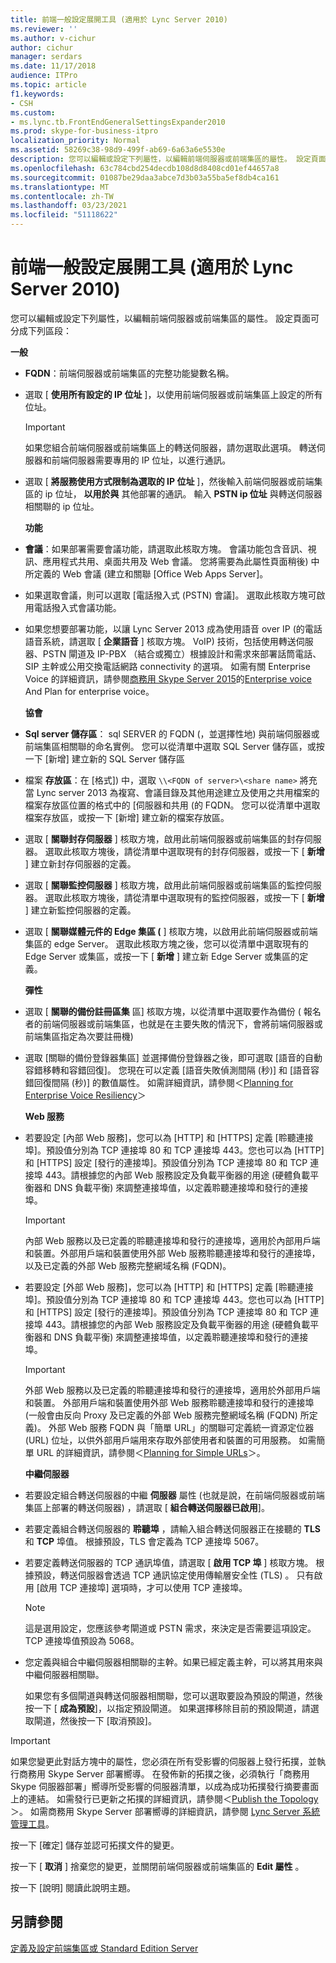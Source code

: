 ```yaml
---
title: 前端一般設定展開工具 (適用於 Lync Server 2010)
ms.reviewer: ''
ms.author: v-cichur
author: cichur
manager: serdars
ms.date: 11/17/2018
audience: ITPro
ms.topic: article
f1.keywords:
- CSH
ms.custom:
- ms.lync.tb.FrontEndGeneralSettingsExpander2010
ms.prod: skype-for-business-itpro
localization_priority: Normal
ms.assetid: 58269c38-98d9-499f-ab69-6a63a6e5530e
description: 您可以編輯或設定下列屬性，以編輯前端伺服器或前端集區的屬性。 設定頁面可分成下列區段：
ms.openlocfilehash: 63c784cbd254decdb108d8d8408cd01ef44657a8
ms.sourcegitcommit: 01087be29daa3abce7d3b03a55ba5ef8db4ca161
ms.translationtype: MT
ms.contentlocale: zh-TW
ms.lasthandoff: 03/23/2021
ms.locfileid: "51118622"
---
```

# <a name="front-end-general-settings-expander-for-lync-server-2010"></a>前端一般設定展開工具 (適用於 Lync Server 2010)

您可以編輯或設定下列屬性，以編輯前端伺服器或前端集區的屬性。 設定頁面可分成下列區段：

 **一般**

- **FQDN**：前端伺服器或前端集區的完整功能變數名稱。

- 選取 [ **使用所有設定的 IP 位址** ]，以使用前端伺服器或前端集區上設定的所有位址。

    > [!IMPORTANT]
    > 如果您組合前端伺服器或前端集區上的轉送伺服器，請勿選取此選項。 轉送伺服器和前端伺服器需要專用的 IP 位址，以進行通訊。

- 選取 [ **將服務使用方式限制為選取的 IP 位址** ]，然後輸入前端伺服器或前端集區的 ip 位址， **以用於與** 其他部署的通訊。 輸入 **PSTN ip 位址** 與轉送伺服器相關聯的 ip 位址。

    **功能**

- **會議**：如果部署需要會議功能，請選取此核取方塊。 會議功能包含音訊、視訊、應用程式共用、桌面共用及 Web 會議。 您將需要為此屬性頁面稍後) 中所定義的 Web 會議 (建立和關聯 [Office Web Apps Server]。

- 如果選取會議，則可以選取 [電話撥入式 (PSTN) 會議]。 選取此核取方塊可啟用電話撥入式會議功能。

- 如果您想要部署功能，以讓 Lync Server 2013 成為使用語音 over IP (的電話語音系統，請選取 [ **企業語音** ] 核取方塊。 VoIP) 技術，包括使用轉送伺服器、PSTN 閘道及 IP-PBX （結合或獨立）根據設計和需求來部署話筒電話、SIP 主幹或公用交換電話網路 connectivity 的選項。 如需有關 Enterprise Voice 的詳細資訊，請參閱[商務用 Skype Server 2015](../../plan-your-deployment/enterprise-voice-solution/enterprise-voice.md)的[Enterprise voice](/previous-versions/office/lync-server-2013/lync-server-2013-enterprise-voice) And Plan for enterprise voice。

    **協會**

- **Sql server 儲存區**： sql SERVER 的 FQDN (，並選擇性地) 與前端伺服器或前端集區相關聯的命名實例。 您可以從清單中選取 SQL Server 儲存區，或按一下 [新增] 建立新的 SQL Server 儲存區

- 檔案 **存放區**：在 [格式]) 中，選取 `\\<FQDN of server>\<share name>` 將充當 Lync server 2013 為複寫、會議目錄及其他用途建立及使用之共用檔案的檔案存放區位置的格式中的 [伺服器和共用 (的 FQDN。 您可以從清單中選取檔案存放區，或按一下 [新增] 建立新的檔案存放區。

- 選取 [ **關聯封存伺服器** ] 核取方塊，啟用此前端伺服器或前端集區的封存伺服器。 選取此核取方塊後，請從清單中選取現有的封存伺服器，或按一下 [ **新增** ] 建立新封存伺服器的定義。

- 選取 [ **關聯監控伺服器** ] 核取方塊，啟用此前端伺服器或前端集區的監控伺服器。 選取此核取方塊後，請從清單中選取現有的監控伺服器，或按一下 [ **新增** ] 建立新監控伺服器的定義。

- 選取 [ **關聯媒體元件的 Edge 集區 (** ] 核取方塊，以啟用此前端伺服器或前端集區的 edge Server。 選取此核取方塊之後，您可以從清單中選取現有的 Edge Server 或集區，或按一下 [ **新增** ] 建立新 Edge Server 或集區的定義。

  **彈性**

- 選取 [ **關聯的備份註冊區集** 區] 核取方塊，以從清單中選取要作為備份 ( 報名者的前端伺服器或前端集區，也就是在主要失敗的情況下，會將前端伺服器或前端集區指定為次要註冊機) 

- 選取 [關聯的備份登錄器集區] 並選擇備份登錄器之後，即可選取 [語音的自動容錯移轉和容錯回復]。 您現在可以定義 [語音失敗偵測間隔 (秒)] 和 [語音容錯回復間隔 (秒)] 的數值屬性。 如需詳細資訊，請參閱＜[Planning for Enterprise Voice Resiliency](/previous-versions/office/lync-server-2013/lync-server-2013-planning-for-enterprise-voice-resiliency)＞

  **Web 服務**

- 若要設定 [內部 Web 服務]，您可以為 [HTTP] 和 [HTTPS] 定義 [聆聽連接埠]。預設值分別為 TCP 連接埠 80 和 TCP 連接埠 443。您也可以為 [HTTP] 和 [HTTPS] 設定 [發行的連接埠]。預設值分別為 TCP 連接埠 80 和 TCP 連接埠 443。請根據您的內部 Web 服務設定及負載平衡器的用途 (硬體負載平衡器和 DNS 負載平衡) 來調整連接埠值，以定義聆聽連接埠和發行的連接埠。

    > [!IMPORTANT]
    > 內部 Web 服務以及已定義的聆聽連接埠和發行的連接埠，適用於內部用戶端和裝置。外部用戶端和裝置使用外部 Web 服務聆聽連接埠和發行的連接埠，以及已定義的外部 Web 服務完整網域名稱 (FQDN)。

- 若要設定 [外部 Web 服務]，您可以為 [HTTP] 和 [HTTPS] 定義 [聆聽連接埠]。預設值分別為 TCP 連接埠 80 和 TCP 連接埠 443。您也可以為 [HTTP] 和 [HTTPS] 設定 [發行的連接埠]。預設值分別為 TCP 連接埠 80 和 TCP 連接埠 443。請根據您的內部 Web 服務設定及負載平衡器的用途 (硬體負載平衡器和 DNS 負載平衡) 來調整連接埠值，以定義聆聽連接埠和發行的連接埠。

    > [!IMPORTANT]
    > 外部 Web 服務以及已定義的聆聽連接埠和發行的連接埠，適用於外部用戶端和裝置。 外部用戶端和裝置使用外部 Web 服務聆聽連接埠和發行的連接埠 (一般會由反向 Proxy 及已定義的外部 Web 服務完整網域名稱 (FQDN) 所定義)。 外部 Web 服務 FQDN 與「簡單 URL」的關聯可定義統一資源定位器 (URL) 位址，以供外部用戶端用來存取外部使用者和裝置的可用服務。 如需簡單 URL 的詳細資訊，請參閱＜[Planning for Simple URLs](/previous-versions/office/lync-server-2013/lync-server-2013-planning-for-simple-urls)＞。

  **中繼伺服器**

- 若要設定組合轉送伺服器的中繼 **伺服器** 屬性 (也就是說，在前端伺服器或前端集區上部署的轉送伺服器) ，請選取 [ **組合轉送伺服器已啟用**]。

- 若要定義組合轉送伺服器的 **聆聽埠** ，請輸入組合轉送伺服器正在接聽的 **TLS** 和 **TCP** 埠值。 根據預設，TLS 會定義為 TCP 連接埠 5067。

- 若要定義轉送伺服器的 TCP 通訊埠值，請選取 [ **啟用 TCP 埠** ] 核取方塊。 根據預設，轉送伺服器會透過 TCP 通訊協定使用傳輸層安全性 (TLS) 。 只有啟用 [啟用 TCP 連接埠] 選項時，才可以使用 TCP 連接埠。

    > [!NOTE]
    > 這是選用設定，您應該參考閘道或 PSTN 需求，來決定是否需要這項設定。TCP 連接埠值預設為 5068。

- 您定義與組合中繼伺服器相關聯的主幹。如果已經定義主幹，可以將其用來與中繼伺服器相關聯。

    如果您有多個閘道與轉送伺服器相關聯，您可以選取要設為預設的閘道，然後按一下 [ **成為預設**]，以指定預設閘道。 如果選擇移除目前的預設閘道，請選取閘道，然後按一下 [取消預設]。

> [!IMPORTANT]
> 如果您變更此對話方塊中的屬性，您必須在所有受影響的伺服器上發行拓撲，並執行商務用 Skype Server 部署嚮導。 在發佈新的拓撲之後，必須執行「商務用 Skype 伺服器部署」嚮導所受影響的伺服器清單，以成為成功拓撲發行摘要畫面上的連結。 如需發行已更新之拓撲的詳細資訊，請參閱＜[Publish the Topology](/previous-versions/office/lync-server-2013/lync-server-2013-publish-the-topology)＞。 如需商務用 Skype Server 部署嚮導的詳細資訊，請參閱 [Lync Server 系統管理工具](/previous-versions/office/lync-server-2013/lync-server-2013-lync-server-administrative-tools)。

按一下 [確定] 儲存並認可拓撲文件的變更。

按一下 [ **取消** ] 捨棄您的變更，並關閉前端伺服器或前端集區的 **Edit 屬性** 。

按一下 [說明] 閱讀此說明主題。

## <a name="see-also"></a>另請參閱

[定義及設定前端集區或 Standard Edition Server](/previous-versions/office/lync-server-2013/lync-server-2013-define-and-configure-a-front-end-pool-or-standard-edition-server)